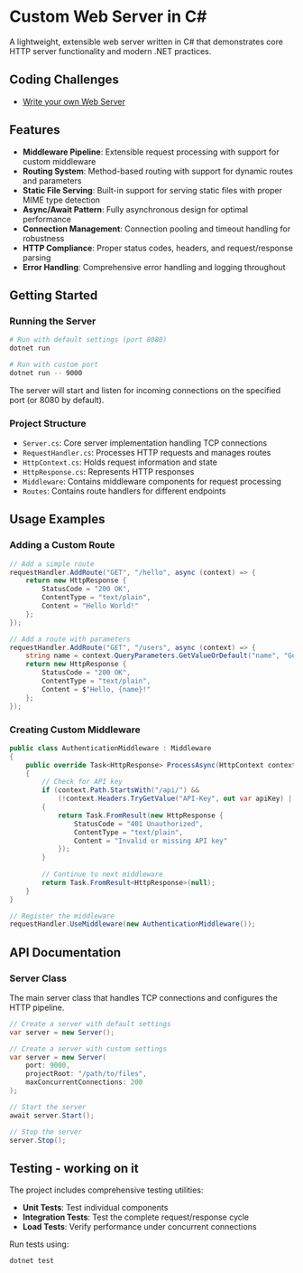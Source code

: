 # Custom Web Server in C#

A lightweight, extensible web server written in C# that demonstrates core HTTP server functionality and modern .NET practices.


## Coding Challenges 

 - [Write your own Web Server](https://codingchallenges.fyi/challenges/challenge-webserver)


## Features

- **Middleware Pipeline**: Extensible request processing with support for custom middleware
- **Routing System**: Method-based routing with support for dynamic routes and parameters
- **Static File Serving**: Built-in support for serving static files with proper MIME type detection
- **Async/Await Pattern**: Fully asynchronous design for optimal performance
- **Connection Management**: Connection pooling and timeout handling for robustness
- **HTTP Compliance**: Proper status codes, headers, and request/response parsing
- **Error Handling**: Comprehensive error handling and logging throughout

## Getting Started


### Running the Server

```bash
# Run with default settings (port 8080)
dotnet run

# Run with custom port
dotnet run -- 9000
```

The server will start and listen for incoming connections on the specified port (or 8080 by default).

### Project Structure

- `Server.cs`: Core server implementation handling TCP connections
- `RequestHandler.cs`: Processes HTTP requests and manages routes
- `HttpContext.cs`: Holds request information and state
- `HttpResponse.cs`: Represents HTTP responses
- `Middleware`: Contains middleware components for request processing
- `Routes`: Contains route handlers for different endpoints

## Usage Examples

### Adding a Custom Route

```csharp
// Add a simple route
requestHandler.AddRoute("GET", "/hello", async (context) => {
    return new HttpResponse {
        StatusCode = "200 OK",
        ContentType = "text/plain",
        Content = "Hello World!"
    };
});

// Add a route with parameters
requestHandler.AddRoute("GET", "/users", async (context) => {
    string name = context.QueryParameters.GetValueOrDefault("name", "Guest");
    return new HttpResponse {
        StatusCode = "200 OK",
        ContentType = "text/plain",
        Content = $"Hello, {name}!"
    };
});
```

### Creating Custom Middleware

```csharp
public class AuthenticationMiddleware : Middleware
{
    public override Task<HttpResponse> ProcessAsync(HttpContext context)
    {
        // Check for API key
        if (context.Path.StartsWith("/api/") && 
            (!context.Headers.TryGetValue("API-Key", out var apiKey) || apiKey != "secret-key"))
        {
            return Task.FromResult(new HttpResponse {
                StatusCode = "401 Unauthorized",
                ContentType = "text/plain",
                Content = "Invalid or missing API key"
            });
        }
        
        // Continue to next middleware
        return Task.FromResult<HttpResponse>(null);
    }
}

// Register the middleware
requestHandler.UseMiddleware(new AuthenticationMiddleware());
```

## API Documentation

### Server Class

The main server class that handles TCP connections and configures the HTTP pipeline.

```csharp
// Create a server with default settings
var server = new Server();

// Create a server with custom settings
var server = new Server(
    port: 9000,
    projectRoot: "/path/to/files",
    maxConcurrentConnections: 200
);

// Start the server
await server.Start();

// Stop the server
server.Stop();
```

## Testing - working on it

The project includes comprehensive testing utilities:

- **Unit Tests**: Test individual components
- **Integration Tests**: Test the complete request/response cycle
- **Load Tests**: Verify performance under concurrent connections

Run tests using:

```bash
dotnet test
```


